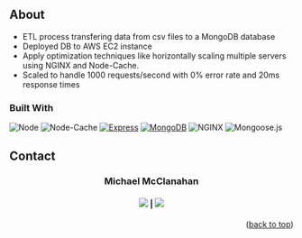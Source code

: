 ## About
<ul>
  <li>
    ETL process transfering data from csv files to a MongoDB database
  </li>
  <li>
    Deployed DB to AWS EC2 instance  
  </li>
  <li>
    Apply optimization techniques like horizontally scaling multiple servers using NGINX and Node-Cache.
  </li>
  <li>
    Scaled to handle 1000 requests/second with 0% error rate and 20ms response times
  </li>
</ul>

### Built With

![Node](https://img.shields.io/badge/Node-%2520000000.svg?style=for-the-badge&logo=Node&color=black)
![Node-Cache](https://img.shields.io/badge/Node--Cache-%2520000000.svg?style=for-the-badge&logo=Node-Cache&color=black)
[![Express](https://img.shields.io/badge/Express-%23000000.svg?style=for-the-badge&logo=Express)](https://expressjs.com/)
[![MongoDB](https://img.shields.io/badge/MongoDB-%2520000000.svg?style=for-the-badge&logo=MongoDB&color=black)](https://www.mongodb.com)
![NGINX](https://img.shields.io/badge/NGINX-%2520000000.svg?style=for-the-badge&logo=NGINX&color=black)
![Mongoose.js](https://img.shields.io/badge/Mongoose.js-%2520000000.svg?style=for-the-badge&logo=mongoose.js&color=black)

## Contact

<h3 align='center'>Michael McClanahan</h3>
<h4 align='center'>
  <a href="https://www.linkedin.com/in/michael-mcclanahan-784763284/"><img src='https://img.shields.io/badge/LinkedIn-0077B5?style=for-the-badge&logo=linkedin&logoColor=white' /></a> |
  <a href="https://github.com/mmcclanahan"><img src="https://img.shields.io/badge/GitHub-181717?style=for-the-badge&logo=github&logoColor=white" /></a>
</h4>

 <p align="right">(<a href="#readme-top">back to top</a>)</p>
